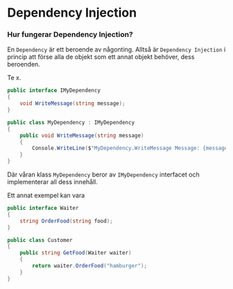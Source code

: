 ﻿# Dependency Injection

### Hur fungerar Dependency Injection?
En ``Dependency`` är ett beroende av någonting. Alltså är ``Dependency Injection`` i princip att förse alla de objekt som ett annat objekt behöver, dess beroenden.  
  
Te x. 
```cs
public interface IMyDependency
{
    void WriteMessage(string message);
}

public class MyDependency : IMyDependency
{
    public void WriteMessage(string message)
    {
        Console.WriteLine($"MyDependency.WriteMessage Message: {message}");
    }
}
```  
Där våran klass ``MyDependency`` beror av ``IMyDependency`` interfacet och implementerar all dess innehåll.  
  
Ett annat exempel kan vara  
```cs
public interface Waiter 
{
    string OrderFood(string food);
}

public class Customer 
{
    public string GetFood(Waiter waiter) 
    {
        return waiter.OrderFood("hamburger");
    }
}
```